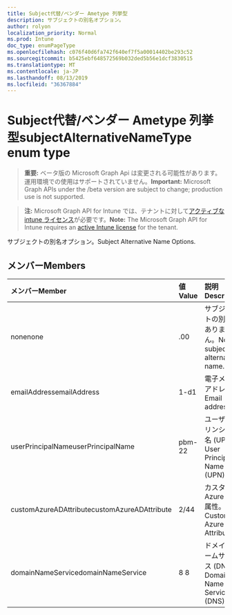 ```yaml
---
title: Subject代替/ベンダー Ametype 列挙型
description: サブジェクトの別名オプション。
author: rolyon
localization_priority: Normal
ms.prod: Intune
doc_type: enumPageType
ms.openlocfilehash: c076f40d6fa742f640ef7f5a00014402be293c52
ms.sourcegitcommit: b5425ebf648572569b032ded5b56e1dcf3830515
ms.translationtype: MT
ms.contentlocale: ja-JP
ms.lasthandoff: 08/13/2019
ms.locfileid: "36367884"
---
```

# <a name="subjectalternativenametype-enum-type"></a><span data-ttu-id="960fb-103">Subject代替/ベンダー Ametype 列挙型</span><span class="sxs-lookup"><span data-stu-id="960fb-103">subjectAlternativeNameType enum type</span></span>

> <span data-ttu-id="960fb-104">**重要:** ベータ版の Microsoft Graph Api は変更される可能性があります。運用環境での使用はサポートされていません。</span><span class="sxs-lookup"><span data-stu-id="960fb-104">**Important:** Microsoft Graph APIs under the /beta version are subject to change; production use is not supported.</span></span>

> <span data-ttu-id="960fb-105">**注:** Microsoft Graph API for Intune では、テナントに対して[アクティブな intune ライセンス](https://go.microsoft.com/fwlink/?linkid=839381)が必要です。</span><span class="sxs-lookup"><span data-stu-id="960fb-105">**Note:** The Microsoft Graph API for Intune requires an [active Intune license](https://go.microsoft.com/fwlink/?linkid=839381) for the tenant.</span></span>

<span data-ttu-id="960fb-106">サブジェクトの別名オプション。</span><span class="sxs-lookup"><span data-stu-id="960fb-106">Subject Alternative Name Options.</span></span>

## <a name="members"></a><span data-ttu-id="960fb-107">メンバー</span><span class="sxs-lookup"><span data-stu-id="960fb-107">Members</span></span>
|<span data-ttu-id="960fb-108">メンバー</span><span class="sxs-lookup"><span data-stu-id="960fb-108">Member</span></span>|<span data-ttu-id="960fb-109">値</span><span class="sxs-lookup"><span data-stu-id="960fb-109">Value</span></span>|<span data-ttu-id="960fb-110">説明</span><span class="sxs-lookup"><span data-stu-id="960fb-110">Description</span></span>|
|:---|:---|:---|
|<span data-ttu-id="960fb-111">none</span><span class="sxs-lookup"><span data-stu-id="960fb-111">none</span></span>|<span data-ttu-id="960fb-112">.0</span><span class="sxs-lookup"><span data-stu-id="960fb-112">0</span></span>|<span data-ttu-id="960fb-113">サブジェクトの別名がありません。</span><span class="sxs-lookup"><span data-stu-id="960fb-113">No subject alternative name.</span></span>|
|<span data-ttu-id="960fb-114">emailAddress</span><span class="sxs-lookup"><span data-stu-id="960fb-114">emailAddress</span></span>|<span data-ttu-id="960fb-115">1-d</span><span class="sxs-lookup"><span data-stu-id="960fb-115">1</span></span>|<span data-ttu-id="960fb-116">電子メールアドレス。</span><span class="sxs-lookup"><span data-stu-id="960fb-116">Email address.</span></span>|
|<span data-ttu-id="960fb-117">userPrincipalName</span><span class="sxs-lookup"><span data-stu-id="960fb-117">userPrincipalName</span></span>|<span data-ttu-id="960fb-118">pbm-2</span><span class="sxs-lookup"><span data-stu-id="960fb-118">2</span></span>|<span data-ttu-id="960fb-119">ユーザー プリンシパル名 (UPN)。</span><span class="sxs-lookup"><span data-stu-id="960fb-119">User Principal Name (UPN).</span></span>|
|<span data-ttu-id="960fb-120">customAzureADAttribute</span><span class="sxs-lookup"><span data-stu-id="960fb-120">customAzureADAttribute</span></span>|<span data-ttu-id="960fb-121">2/4</span><span class="sxs-lookup"><span data-stu-id="960fb-121">4</span></span>|<span data-ttu-id="960fb-122">カスタム Azure AD 属性。</span><span class="sxs-lookup"><span data-stu-id="960fb-122">Custom Azure AD Attribute.</span></span>|
|<span data-ttu-id="960fb-123">domainNameService</span><span class="sxs-lookup"><span data-stu-id="960fb-123">domainNameService</span></span>|<span data-ttu-id="960fb-124">8 </span><span class="sxs-lookup"><span data-stu-id="960fb-124">8</span></span>|<span data-ttu-id="960fb-125">ドメインネームサービス (DNS)。</span><span class="sxs-lookup"><span data-stu-id="960fb-125">Domain Name Service (DNS).</span></span>|



